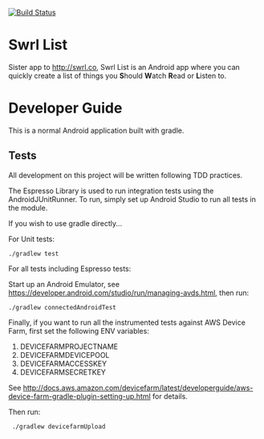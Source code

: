 [![Build Status](https://travis-ci.org/mrkyle7/SwrlList.svg?branch=master)](https://travis-ci.org/mrkyle7/SwrlList)

# Swrl List

Sister app to http://swrl.co, Swrl List is an Android app where you can quickly create a list of things you **S**hould **W**atch **R**ead or **L**isten to.

# Developer Guide

This is a normal Android application built with gradle.

## Tests

All development on this project will be written following TDD practices.

The Espresso Library is used to run integration tests using the AndroidJUnitRunner. To run, simply set up Android Studio to run all tests in the module.

If you wish to use gradle directly...

For Unit tests:

    ./gradlew test
    
For all tests including Espresso tests:

Start up an Android Emulator, see https://developer.android.com/studio/run/managing-avds.html, then run:

    ./gradlew connectedAndroidTest
    
Finally, if you want to run all the instrumented tests against AWS Device Farm, first set the following ENV variables:
 1. DEVICEFARMPROJECTNAME
 2. DEVICEFARMDEVICEPOOL
 3. DEVICEFARMACCESSKEY
 4. DEVICEFARMSECRETKEY
 
See http://docs.aws.amazon.com/devicefarm/latest/developerguide/aws-device-farm-gradle-plugin-setting-up.html for details.
 
Then run:
 
     ./gradlew devicefarmUpload
